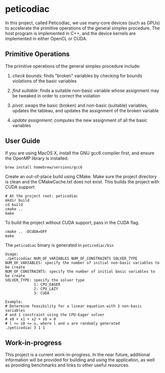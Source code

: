 # peticodiac

In this project, called Peticodiac, we use many-core devices (such as GPUs) to accelerate the primitive operations of the general simplex procedure. The host program is implemented in C++, and the device kernels are implemented in either OpenCL or CUDA.

## Primitive Operations
The primitive operations of the general simplex procedure include:

1. *check bounds*: finds "broken" variables by checking for bounds violations of the basic variables

2. *find suitable*: finds a suitable non-basic variable whose assignment may be tweaked in order to correct the violation

3. *pivot*: swaps the basic (broken) and non-basic (suitable) variables, updates the tableau, and updates the assignment of the broken variable

4. *update assignment*: computes the new assignment of all the basic variables

## User Guide
If you are using MacOS X, install the GNU gcc6 compiler first, and ensure the OpenMP library is installed.
```
brew install homebrew/versions/gcc6
```

Create an out-of-place build using CMake. Make sure the project directory is clean and the CMakeCache.txt does not exist.
This builds the project with CUDA support
```
# At the project root: peticodiac
mkdir build
cd build
cmake ..
make
```

To build the project without CUDA support, pass in the CUDA flag.
```
cmake .. -DCUDA=OFF
make
```

The `peticodiac` binary is generated in `peticodiac/bin`
```
Usage:
./peticodiac NUM_OF_VARIABLES NUM_OF_CONSTRAINTS SOLVER_TYPE
NUM_OF_VARIABLES: specify the number of initial non-basic variables to be create
NUM_OF_CONSTRAINTS: specify the number of initial basic variables to be create
SOLVER_TYPE: specify the solver type
             1: CPU_EAGER
             2: CPU_LAZY
             3: CUDA

Example:
# Determine feasibility for a linear equation with 3 non-basic variables
# and 1 constraint using the CPU-Eager solver
# x0 + x1 + x2 + s0 = 0
# l <= s0 <= u, where l and u are randomly generated
./peticodiac 3 1 1
```

## Work-in-progress

This project is a current work-in-progress. In the near future, additional information will be provided for building and using the application, as well as providing benchmarks and links to other useful resources.
